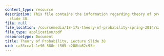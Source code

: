 ```yaml
---
content_type: resource
description: This file contains the information regarding theory of probability, lecture
  slide 38.
file: null
file_location: /coursemedia/18-175-theory-of-probability-spring-2014/ca33cca11e96888ef565c288bb82c95e_MIT18_175S14_Lecture38.pdf
file_type: application/pdf
resourcetype: Document
title: Theory of Probability, Lecture Slide 38
uid: ca33cca1-1e96-888e-f565-c288bb82c95e
---
```

